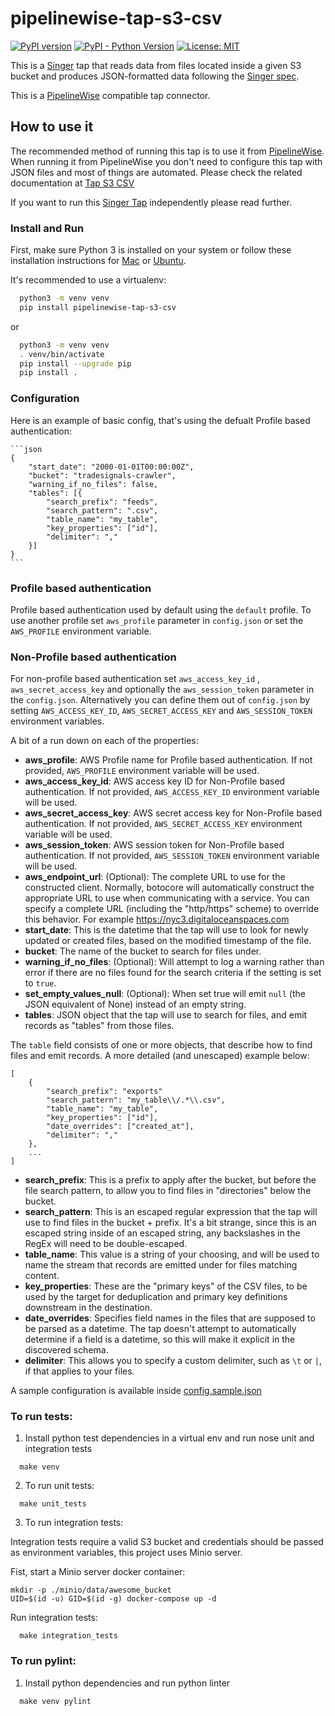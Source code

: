 # pipelinewise-tap-s3-csv

[![PyPI version](https://badge.fury.io/py/pipelinewise-tap-s3-csv.svg)](https://badge.fury.io/py/pipelinewise-tap-s3-csv)
[![PyPI - Python Version](https://img.shields.io/pypi/pyversions/pipelinewise-tap-s3-csv.svg)](https://pypi.org/project/pipelinewise-tap-s3-csv/)
[![License: MIT](https://img.shields.io/badge/License-GPLv3-yellow.svg)](https://opensource.org/licenses/GPL-3.0)

This is a [Singer](https://singer.io) tap that reads data from files located inside a given S3 bucket and produces JSON-formatted data following the [Singer spec](https://github.com/singer-io/getting-started/blob/master/SPEC.md).

This is a [PipelineWise](https://transferwise.github.io/pipelinewise) compatible tap connector.

## How to use it

The recommended method of running this tap is to use it from [PipelineWise](https://transferwise.github.io/pipelinewise). When running it from PipelineWise you don't need to configure this tap with JSON files and most of things are automated. Please check the related documentation at [Tap S3 CSV](https://transferwise.github.io/pipelinewise/connectors/taps/s3_csv.html)

If you want to run this [Singer Tap](https://singer.io) independently please read further.

### Install and Run

First, make sure Python 3 is installed on your system or follow these
installation instructions for [Mac](http://docs.python-guide.org/en/latest/starting/install3/osx/) or
[Ubuntu](https://www.digitalocean.com/community/tutorials/how-to-install-python-3-and-set-up-a-local-programming-environment-on-ubuntu-16-04).

It's recommended to use a virtualenv:

```bash
  python3 -m venv venv
  pip install pipelinewise-tap-s3-csv
```

or

```bash
  python3 -m venv venv
  . venv/bin/activate
  pip install --upgrade pip
  pip install .
```

### Configuration

Here is an example of basic config, that's using the defualt Profile based authentication:

    ```json
    {
        "start_date": "2000-01-01T00:00:00Z",
        "bucket": "tradesignals-crawler",
        "warning_if_no_files": false,
        "tables": [{
            "search_prefix": "feeds",
            "search_pattern": ".csv",
            "table_name": "my_table",
            "key_properties": ["id"],
            "delimiter": ","
        }]
    }
    ```

### Profile based authentication

Profile based authentication used by default using the `default` profile. To use another profile set `aws_profile` parameter in `config.json` or set the `AWS_PROFILE` environment variable.

### Non-Profile based authentication

For non-profile based authentication set `aws_access_key_id` , `aws_secret_access_key` and optionally the `aws_session_token` parameter in the `config.json`. Alternatively you can define them out of `config.json` by setting `AWS_ACCESS_KEY_ID`, `AWS_SECRET_ACCESS_KEY` and `AWS_SESSION_TOKEN` environment variables.


 A bit of a run down on each of the properties:

- **aws_profile**: AWS Profile name for Profile based authentication. If not provided, `AWS_PROFILE` environment variable will be used.
- **aws_access_key_id**: AWS access key ID for Non-Profile based authentication. If not provided, `AWS_ACCESS_KEY_ID` environment variable will be used.
- **aws_secret_access_key**: AWS secret access key for Non-Profile based authentication. If not provided, `AWS_SECRET_ACCESS_KEY` environment variable will be used.
- **aws_session_token**: AWS session token for Non-Profile based authentication. If not provided, `AWS_SESSION_TOKEN` environment variable will be used.
- **aws_endpoint_url**: (Optional): The complete URL to use for the constructed client. Normally, botocore will automatically construct the appropriate URL to use when communicating with a service. You can specify a complete URL (including the "http/https" scheme) to override this behavior. For example https://nyc3.digitaloceanspaces.com
- **start_date**: This is the datetime that the tap will use to look for newly updated or created files, based on the modified timestamp of the file.
- **bucket**: The name of the bucket to search for files under.
- **warning_if_no_files**: (Optional): Will attempt to log a warning rather than error if there are no files found for the search criteria if the setting is set to `true`.
- **set_empty_values_null**: (Optional): When set true will emit `null` (the JSON equivalent of None) instead of an empty string.
- **tables**: JSON object that the tap will use to search for files, and emit records as "tables" from those files. 

The `table` field consists of one or more objects, that describe how to find files and emit records. A more detailed (and unescaped) example below:

```
[
    {
        "search_prefix": "exports"
        "search_pattern": "my_table\\/.*\\.csv",
        "table_name": "my_table",
        "key_properties": ["id"],
        "date_overrides": ["created_at"],
        "delimiter": ","
    },
    ...
]
```

- **search_prefix**: This is a prefix to apply after the bucket, but before the file search pattern, to allow you to find files in "directories" below the bucket.
- **search_pattern**: This is an escaped regular expression that the tap will use to find files in the bucket + prefix. It's a bit strange, since this is an escaped string inside of an escaped string, any backslashes in the RegEx will need to be double-escaped.
- **table_name**: This value is a string of your choosing, and will be used to name the stream that records are emitted under for files matching content.
- **key_properties**: These are the "primary keys" of the CSV files, to be used by the target for deduplication and primary key definitions downstream in the destination.
- **date_overrides**: Specifies field names in the files that are supposed to be parsed as a datetime. The tap doesn't attempt to automatically determine if a field is a datetime, so this will make it explicit in the discovered schema.
- **delimiter**: This allows you to specify a custom delimiter, such as `\t` or `|`, if that applies to your files.

A sample configuration is available inside [config.sample.json](config.sample.json)

### To run tests:

1. Install python test dependencies in a virtual env and run nose unit and integration tests
```
  make venv
```

2. To run unit tests:
```
  make unit_tests
```

3. To run integration tests:

Integration tests require a valid S3 bucket and credentials should be passed as environment variables, this project uses Minio server.

Fist, start a Minio server docker container:
```shell
mkdir -p ./minio/data/awesome_bucket
UID=$(id -u) GID=$(id -g) docker-compose up -d
```

Run integration tests:
```shell
  make integration_tests
```

### To run pylint:

1. Install python dependencies and run python linter
```
  make venv pylint
```
